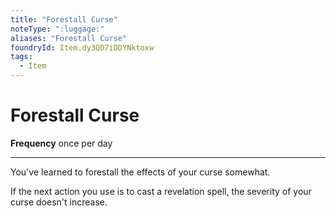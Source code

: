 ```yaml
---
title: "Forestall Curse"
noteType: ":luggage:"
aliases: "Forestall Curse"
foundryId: Item.dy3QD7iDDYNktoxw
tags:
  - Item
---
```


# Forestall Curse

**Frequency** once per day

* * *

You've learned to forestall the effects of your curse somewhat.

If the next action you use is to cast a revelation spell, the severity of your curse doesn't increase.
